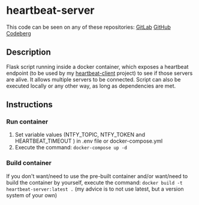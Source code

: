 # heartbeat-server

This code can be seen on any of these repositories:
[GitLab](https://gitlab.com/luisnabais/heartbeat-server)
[GitHub](https://github.com/luisnabais/heartbeat-server)
[Codeberg](https://codeberg.org/luisnabais/heartbeat-server)

## Description
Flask script running inside a docker container, which exposes a heartbeat endpoint (to be used by my [heartbeat-client](https://gitlab.com/luisnabais/heartbeat-client) project) to see if those servers are alive. It allows multiple servers to be connected.
Script can also be executed locally or any other way, as long as dependencies are met.

## Instructions
### Run container
1. Set variable values (NTFY_TOPIC, NTFY_TOKEN and HEARTBEAT_TIMEOUT ) in .env file or docker-compose.yml
2. Execute the command: `docker-compose up -d`

### Build container
If you don't want/need to use the pre-built container and/or want/need to build the container by yourself, execute the command:
`docker build -t heartbeat-server:latest .` (my advice is to not use latest, but a version system of your own)